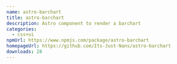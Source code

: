 ```yaml
---
name: astro-barchart
title: astro-barchart
description: Astro component to render a barchart
categories:
  - css+ui
npmUrl: https://www.npmjs.com/package/astro-barchart
homepageUrl: https://github.com/Its-Just-Nans/astro-barchart
downloads: 28
---
```

